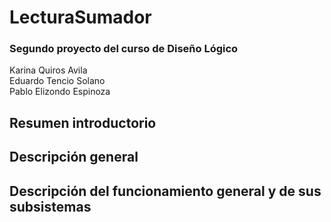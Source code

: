 # LecturaSumador
### Segundo proyecto del curso de Diseño Lógico  
Karina Quiros Avila  
Eduardo Tencio Solano  
Pablo Elizondo Espinoza  

## Resumen introductorio


## Descripción general


## Descripción del funcionamiento general y de sus subsistemas
